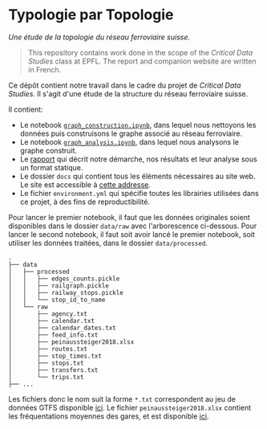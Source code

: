 # Typologie par Topologie
*Une étude de la topologie du réseau ferroviaire suisse.*

> This repository contains work done in the scope of the *Critical Data Studies* class at EPFL. The report and companion website are written in French. 

Ce dépôt contient notre travail dans le cadre du projet de *Critical Data Studies*. Il s'agit d'une étude de la structure du réseau ferroviaire suisse. 

Il contient:

- Le notebook [`graph_construction.ipynb`](graph_construction.ipynb), dans lequel nous nettoyons les données puis construisons le graphe associé au réseau ferroviaire.
- Le notebook [`graph_analysis.ipynb`](graph_analysis.ipynb), dans lequel nous analysons le graphe construit. 
- Le [rapport](rapport.pdf) qui décrit notre démarche, nos résultats et leur analyse sous un format statique. 
- Le dossier `docs` qui contient tous les éléments nécessaires au site web. Le site est accessible à [cette addresse](https://karimassi.github.io/railgraph-ch/).
- Le fichier `environment.yml` qui spécifie toutes les librairies utilisées dans ce projet, à des fins de reproductibilité. 

Pour lancer le premier notebook, il faut que les données originales soient disponibles dans le dossier `data/raw` avec l'arborescence ci-dessous. Pour lancer le second notebook, il faut soit avoir lancé le premier notebook, soit utiliser les données traitées, dans le dossier `data/processed`.
```
.
├── data
│   ├── processed
│   │   ├── edges_counts.pickle
│   │   ├── railgraph.pickle
│   │   ├── railway_stops.pickle
│   │   └── stop_id_to_name
│   └── raw
│       ├── agency.txt
│       ├── calendar.txt
│       ├── calendar_dates.txt
│       ├── feed_info.txt
│       ├── peinaussteiger2018.xlsx
│       ├── routes.txt
│       ├── stop_times.txt
│       ├── stops.txt
│       ├── transfers.txt
│       └── trips.txt
├── ...
```

Les fichiers donc le nom suit la forme `*.txt` correspondent au jeu de données GTFS disponible [ici](https://opentransportdata.swiss/fr/dataset/timetable-2021-gtfs2020). Le fichier `peinaussteiger2018.xlsx` contient les fréquentations moyennes des gares, et est disponible [ici](https://opentransportdata.swiss/fr/dataset/einundaus).

